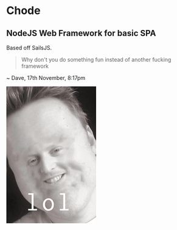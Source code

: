# Chode
## NodeJS Web Framework for basic SPA

Based off SailsJS.

>Why don't you do something fun instead of another fucking framework

~ Dave, 17th November, 8:17pm

![David](/docs/darve.png?raw=true "Fuck you, Dave")
